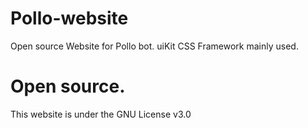 # Pollo-website
Open source Website for Pollo bot. uiKit CSS Framework mainly used.
# Open source.
This website is under the GNU License v3.0
